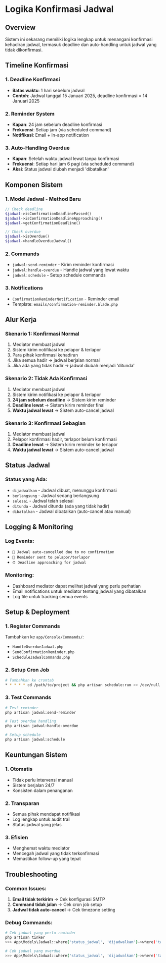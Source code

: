 # Logika Konfirmasi Jadwal

## Overview

Sistem ini sekarang memiliki logika lengkap untuk menangani konfirmasi kehadiran jadwal, termasuk deadline dan auto-handling untuk jadwal yang tidak dikonfirmasi.

## Timeline Konfirmasi

### 1. **Deadline Konfirmasi**

-   **Batas waktu**: 1 hari sebelum jadwal
-   **Contoh**: Jadwal tanggal 15 Januari 2025, deadline konfirmasi = 14 Januari 2025

### 2. **Reminder System**

-   **Kapan**: 24 jam sebelum deadline konfirmasi
-   **Frekuensi**: Setiap jam (via scheduled command)
-   **Notifikasi**: Email + In-app notification

### 3. **Auto-Handling Overdue**

-   **Kapan**: Setelah waktu jadwal lewat tanpa konfirmasi
-   **Frekuensi**: Setiap hari jam 6 pagi (via scheduled command)
-   **Aksi**: Status jadwal diubah menjadi 'dibatalkan'

## Komponen Sistem

### 1. **Model Jadwal - Method Baru**

```php
// Check deadline
$jadwal->isConfirmationDeadlinePassed()
$jadwal->isConfirmationDeadlineApproaching()
$jadwal->getConfirmationDeadline()

// Check overdue
$jadwal->isOverdue()
$jadwal->handleOverdueJadwal()
```

### 2. **Commands**

-   `jadwal:send-reminder` - Kirim reminder konfirmasi
-   `jadwal:handle-overdue` - Handle jadwal yang lewat waktu
-   `jadwal:schedule` - Setup schedule commands

### 3. **Notifications**

-   `ConfirmationReminderNotification` - Reminder email
-   Template: `emails/confirmation-reminder.blade.php`

## Alur Kerja

### **Skenario 1: Konfirmasi Normal**

1. Mediator membuat jadwal
2. Sistem kirim notifikasi ke pelapor & terlapor
3. Para pihak konfirmasi kehadiran
4. Jika semua hadir → jadwal berjalan normal
5. Jika ada yang tidak hadir → jadwal diubah menjadi 'ditunda'

### **Skenario 2: Tidak Ada Konfirmasi**

1. Mediator membuat jadwal
2. Sistem kirim notifikasi ke pelapor & terlapor
3. **24 jam sebelum deadline** → Sistem kirim reminder
4. **Deadline lewat** → Sistem kirim reminder final
5. **Waktu jadwal lewat** → Sistem auto-cancel jadwal

### **Skenario 3: Konfirmasi Sebagian**

1. Mediator membuat jadwal
2. Pelapor konfirmasi hadir, terlapor belum konfirmasi
3. **Deadline lewat** → Sistem kirim reminder ke terlapor
4. **Waktu jadwal lewat** → Sistem auto-cancel jadwal

## Status Jadwal

### **Status yang Ada:**

-   `dijadwalkan` - Jadwal dibuat, menunggu konfirmasi
-   `berlangsung` - Jadwal sedang berlangsung
-   `selesai` - Jadwal telah selesai
-   `ditunda` - Jadwal ditunda (ada yang tidak hadir)
-   `dibatalkan` - Jadwal dibatalkan (auto-cancel atau manual)

## Logging & Monitoring

### **Log Events:**

-   `🚨 Jadwal auto-cancelled due to no confirmation`
-   `📧 Reminder sent to pelapor/terlapor`
-   `⏰ Deadline approaching for jadwal`

### **Monitoring:**

-   Dashboard mediator dapat melihat jadwal yang perlu perhatian
-   Email notifications untuk mediator tentang jadwal yang dibatalkan
-   Log file untuk tracking semua events

## Setup & Deployment

### **1. Register Commands**

Tambahkan ke `app/Console/Commands/`:

-   `HandleOverdueJadwal.php`
-   `SendConfirmationReminder.php`
-   `ScheduleJadwalCommands.php`

### **2. Setup Cron Job**

```bash
# Tambahkan ke crontab
* * * * * cd /path/to/project && php artisan schedule:run >> /dev/null 2>&1
```

### **3. Test Commands**

```bash
# Test reminder
php artisan jadwal:send-reminder

# Test overdue handling
php artisan jadwal:handle-overdue

# Setup schedule
php artisan jadwal:schedule
```

## Keuntungan Sistem

### **1. Otomatis**

-   Tidak perlu intervensi manual
-   Sistem berjalan 24/7
-   Konsisten dalam penanganan

### **2. Transparan**

-   Semua pihak mendapat notifikasi
-   Log lengkap untuk audit trail
-   Status jadwal yang jelas

### **3. Efisien**

-   Menghemat waktu mediator
-   Mencegah jadwal yang tidak terkonfirmasi
-   Memastikan follow-up yang tepat

## Troubleshooting

### **Common Issues:**

1. **Email tidak terkirim** → Cek konfigurasi SMTP
2. **Command tidak jalan** → Cek cron job setup
3. **Jadwal tidak auto-cancel** → Cek timezone setting

### **Debug Commands:**

```bash
# Cek jadwal yang perlu reminder
php artisan tinker
>>> App\Models\Jadwal::where('status_jadwal', 'dijadwalkan')->where('tanggal', '>', now())->get()->filter(fn($j) => $j->isConfirmationDeadlineApproaching())

# Cek jadwal yang overdue
>>> App\Models\Jadwal::where('status_jadwal', 'dijadwalkan')->where('tanggal', '<', now())->get()->filter(fn($j) => $j->isOverdue())
```
